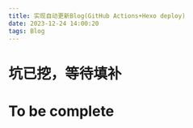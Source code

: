```yaml
---
title: 实现自动更新Blog(GitHub Actions+Hexo deploy)
date: 2023-12-24 14:00:20
tags: Blog
---
```

# 坑已挖，等待填补
# To be complete

